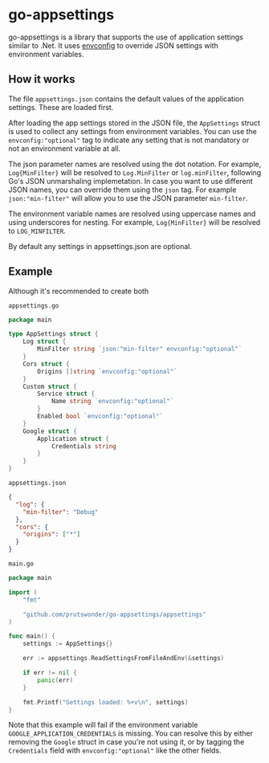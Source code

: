 # go-appsettings

go-appsettings is a library that supports the use of application settings similar to .Net. It uses [envconfig](https://github.com/vrischmann/envconfig) to override JSON settings with environment variables.

## How it works

The file `appsettings.json` contains the default values of the application settings. These are loaded first.

After loading the app settings stored in the JSON file, the `AppSettings` struct is used to collect any settings from environment variables. You can use the `envconfig:"optional"` tag to indicate any setting that is not mandatory or not an environment variable at all.

The json parameter names are resolved using the dot notation. For example, `Log{MinFilter}` will be resolved to `Log.MinFilter` or `log.minFilter`, following Go's JSON unmarshaling implemetation. In case you want to use different JSON names, you can override them using the `json` tag. For example `json:"min-filter"` will allow you to use the JSON parameter `min-filter`.

The environment variable names are resolved using uppercase names and using underscores for nesting. For example, `Log{MinFilter}` will be resolved to `LOG_MINFILTER`.

By default any settings in appsettings.json are optional.

## Example

Although it's recommended to create both 

`appsettings.go`
```go
package main

type AppSettings struct {
	Log struct {
		MinFilter string `json:"min-filter" envconfig:"optional"`
	}
	Cors struct {
		Origins []string `envconfig:"optional"`
	}
	Custom struct {
		Service struct {
			Name string `envconfig:"optional"`
		}
		Enabled bool `envconfig:"optional"`
	}
	Google struct {
		Application struct {
			Credentials string
		}
	}
}
```

`appsettings.json`
```json
{
  "log": {
    "min-filter": "Debug"
  },
  "cors": {
    "origins": ["*"]
  }
}
```


`main.go`
```go
package main

import (
	"fmt"

	"github.com/prutswonder/go-appsettings/appsettings"
)

func main() {
	settings := AppSettings{}

	err := appsettings.ReadSettingsFromFileAndEnv(&settings)

	if err != nil {
		panic(err)
	}

	fmt.Printf("Settings loaded: %+v\n", settings)
}
```

Note that this example will fail if the environment variable `GOOGLE_APPLICATION_CREDENTIALS` is missing. You can resolve this by either removing the `Google` struct in case you're not using it, or by tagging the `Credentials` field with `envconfig:"optional"` like the other fields.